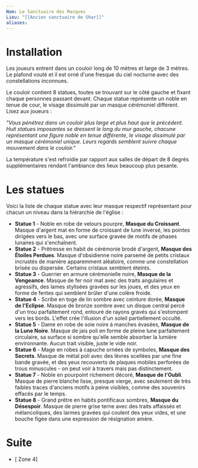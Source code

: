 ```yaml
---
Nom: Le Sanctuaire des Masques
Lieu: "[[Ancien sanctuaire de Shar]]"
aliases:
---
```

# Installation

Les joueurs entrent dans un couloir long de 10 mètres et large de 3 mètres. Le plafond vouté et il est orné d'une fresque du ciel nocturne avec des constellations inconnues.

Le couloir contient 8 statues, toutes se trouvant sur le côté gauche et fixant chaque personnes passant devant. Chaque statue représente un noble en tenue de cour, le visage dissimulé par un masque cérémoniel différent. Lisez aux joueurs : 

*"Vous pénétrez dans un couloir plus large et plus haut que le précédent. Huit statues imposantes se dressent le long du mur gauche, chacune représentant une figure noble en tenue différente, le visage dissimulé par un masque cérémoniel unique. Leurs regards semblent suivre chaque mouvement dans le couloir."*

La température s'est refroidie par rapport aux salles de départ de 8 degrés supplémentaires rendant l'ambiance des lieux beaucoup plus pesante. 

# Les statues

Voici la liste de chaque statue avec leur masque respectif représentant pour chacun un niveau dans la hiérarchie de l'église :

- **Statue 1** - Noble en robe de velours pourpre, **Masque du Croissant**. Masque d'argent mat en forme de croissant de lune inversé, les pointes dirigées vers le bas, avec une surface gravée de motifs de phases lunaires qui s'enchaînent.
- **Statue 2** - Prêtresse en habit de cérémonie brodé d'argent, **Masque des Étoiles Perdues**. Masque d'obsidienne noire parsemé de petits cristaux incrustés de manière apparemment aléatoire, comme une constellation brisée ou dispersée. Certains cristaux semblent éteints.
- **Statue 3** - Guerrier en armure cérémonielle noire, **Masque de la Vengeance**. Masque de fer noir mat avec des traits angulaires et agressifs, des lames stylisées gravées sur les joues, et des yeux en forme de fentes qui semblent brûler d'une colère froide.
- **Statue 4** - Scribe en toge de lin sombre avec ceinture dorée, **Masque de l'Eclipse**. Masque de bronze sombre avec un disque central percé d'un trou parfaitement rond, entouré de rayons gravés qui s'estompent vers les bords. L'effet crée l'illusion d'un soleil partiellement occulté.
- **Statue 5** - Dame en robe de soie noire à manches évasées, **Masque de la Lune Noire**. Masque de jais poli en forme de pleine lune parfaitement circulaire, sa surface si sombre qu'elle semble absorber la lumière environnante. Aucun trait visible, juste le vide noir.
- **Statue 6** - Mage en robes à capuche ornées de symboles, **Masque des Secrets**. Masque de métal poli avec des lèvres scellées par une fine bande gravée, et des yeux recouverts de plaques mobiles perforées de trous minuscules - on peut voir à travers mais pas distinctement.
- **Statue 7** - Noble en pourpoint richement décoré, **Masque de l'Oubli**. Masque de pierre blanche lisse, presque vierge, avec seulement de très faibles traces d'anciens motifs à peine visibles, comme des souvenirs effacés par le temps.
- **Statue 8** - Grand prêtre en habits pontificaux sombres, **Masque du Désespoir**. Masque de pierre grise terne avec des traits affaissés et mélancoliques, des larmes gravées qui coulent des yeux vides, et une bouche figée dans une expression de résignation amère.

# Suite

- [ Zone 4]